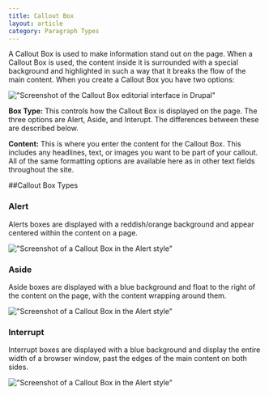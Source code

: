 ```yaml
---
title: Callout Box
layout: article
category: Paragraph Types
---
```


A Callout Box is used to make information stand out on the page. When a Callout Box is used, the content inside it is surrounded with a special background and highlighted in such a way that it breaks the flow of the main content. When you create a Callout Box you have two options:

!["Screenshot of the Callout Box editorial interface in Drupal"](paragraphs--callout-box-editorial.png)

**Box Type:** This controls how the Callout Box is displayed on the page. The three options are Alert, Aside, and Interupt. The differences between these are described below.

**Content:** This is where you enter the content for the Callout Box. This includes any headlines, text, or images you want to be part of your callout. All of the same formatting options are available here as in other text fields throughout the site.

##Callout Box Types

### Alert
Alerts boxes are displayed with a reddish/orange background and appear centered within the content on a page. 

!["Screenshot of a Callout Box in the Alert style"](paragraphs--callout-box-alert.png)

### Aside
Aside boxes are displayed with a blue background and float to the right of the content on the page, with the content wrapping around them.

!["Screenshot of a Callout Box in the Alert style"](paragraphs--callout-box-aside.png)

### Interrupt
Interrupt boxes are displayed with a blue background and display the entire width of a browser window, past the edges of the main content on both sides.

!["Screenshot of a Callout Box in the Alert style"](paragraphs--callout-box-interrupt.png)


